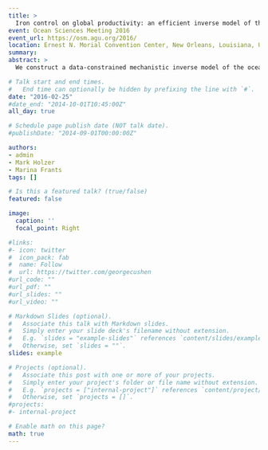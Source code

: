 ```yaml
---
title: >
  Iron control on global productivity: an efficient inverse model of the ocean's coupled phosphate, silicon, and iron cycles
event: Ocean Sciences Meeting 2016
event_url: https://osm.agu.org/2016/
location: Ernest N. Morial Convention Center, New Orleans, Louisiana, USA
summary:
abstract: >
  We construct a data-constrained mechanistic inverse model of the ocean's coupled phosphorus and iron cycles. The nutrient cycling is embedded in a data-assimilated steady global circulation. Biological nutrient uptake is parameterized in terms of nutrient, light, and temperature limitations on growth for two classes of phytoplankton that are not transported explicitly. A matrix formulation of the discretized nutrient tracer equations allows for efficient numerical solutions, which facilitates the objective optimization of the key biogeochemical parameters. The optimization minimizes the misfit between the modelled and observed nutrient fields of the current climate. We systematically assess the nonlinear response of the biological pump to changes in the aeolian iron supply for a variety of scenarios. Specifically, Green-function techniques are employed to quantify in detail the pathways and timescales with which those perturbations are propagated throughout the world oceans, determining the global teleconnections that mediate the response of the global ocean ecosystem. We confirm previous findings from idealized studies that increased iron fertilization decreases biological production in the subtropical gyres and we quantify the counterintuitive and asymmetric response of global productivity to increases and decreases in the aeolian iron supply.

# Talk start and end times.
#   End time can optionally be hidden by prefixing the line with `#`.
date: "2016-02-25"
#date_end: "2014-10-01T10:45:00Z"
all_day: true

# Schedule page publish date (NOT talk date).
#publishDate: "2014-09-01T00:00:00Z"

authors:
- admin
- Mark Holzer
- Marina Frants
tags: []

# Is this a featured talk? (true/false)
featured: false

image:
  caption: ''
  focal_point: Right

#links:
#- icon: twitter
#  icon_pack: fab
#  name: Follow
#  url: https://twitter.com/georgecushen
#url_code: ""
#url_pdf: ""
#url_slides: ""
#url_video: ""

# Markdown Slides (optional).
#   Associate this talk with Markdown slides.
#   Simply enter your slide deck's filename without extension.
#   E.g. `slides = "example-slides"` references `content/slides/example-slides.md`.
#   Otherwise, set `slides = ""`.
slides: example

# Projects (optional).
#   Associate this post with one or more of your projects.
#   Simply enter your project's folder or file name without extension.
#   E.g. `projects = ["internal-project"]` references `content/project/deep-learning/index.md`.
#   Otherwise, set `projects = []`.
#projects:
#- internal-project

# Enable math on this page?
math: true
---
```


